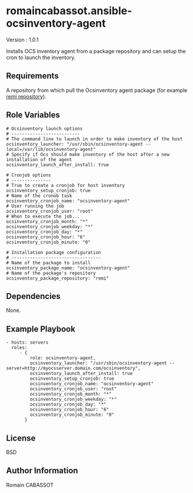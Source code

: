 romaincabassot.ansible-ocsinventory-agent
=========

Version : 1.0.1

Installs OCS inventory agent from a package repository and can setup the cron to launch the inventory.



Requirements
------------

A repository from which pull the Ocsinventory agent package (for example [remi repository](http://rpms.famillecollet.com/)).

Role Variables
--------------

    # Ocsinventory launch options
    # --------------------------
    # The command line to launch in order to make inventory of the host
    ocsinventory_launcher: "/usr/sbin/ocsinventory-agent --local=/var/lib/ocsinventory-agent"
    # Specify if Ocs should make inventory of the host after a new installation of the agent
    ocsinventory_launch_after_install: true
    
    # Cronjob options
    # ---------------
    # True to create a cronjob for host inventory
    ocsinventory_setup_cronjob: true
    # Name of the cronob task
    ocsinventory_cronjob_name: "ocsinventory-agent"
    # User running the job
    ocsinventory_cronjob_user: "root"
    # When to execute the job...
    ocsinventory_cronjob_month: "*"
    ocsinventory_cronjob_weekday: "*"
    ocsinventory_cronjob_day: "*"
    ocsinventory_cronjob_hour: "6"
    ocsinventory_cronjob_minute: "0"
    
    # Installation package configuration
    # ----------------------------------
    # Name of the package to install
    ocsinventory_package_name: "ocsinventory-agent"
    # Name of the package's repository
    ocsinventory_package_repository: "remi"


Dependencies
------------

None.  

Example Playbook
----------------

    - hosts: servers
      roles:
         - { 
             role: ocsinventory-agent, 
             ocsinventory_launcher: "/usr/sbin/ocsinventory-agent --server=http://myocsserver.domain.com/ocsinventory",
             ocsinventory_launch_after_install: true
             ocsinventory_setup_cronjob: true
             ocsinventory_cronjob_name: "ocsinventory-agent"
             ocsinventory_cronjob_user: "root"
             ocsinventory_cronjob_month: "*"
             ocsinventory_cronjob_weekday: "*"
             ocsinventory_cronjob_day: "*"
             ocsinventory_cronjob_hour: "6"
             ocsinventory_cronjob_minute: "0"
           }

License
-------

BSD

Author Information
------------------

Romain CABASSOT
